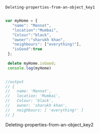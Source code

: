 ```ngMeta
Deleting-properties-from-an-object_key1
```

```javascript

var myHome = {
   "name": "Mannat",
   "location":"Mumbai",
   "Colour":"black",
   "owner":"sharukh khan",
   "neighbours": ["everything!"],
   "isGood":true
 };
 
 delete myHome.isGood;
 console.log(myHome)


//output
// {
//   name: 'Mannat',
//   location: 'Mumbai',
//   Colour: 'black',
//   owner: 'sharukh khan',
//   neighbours: [ 'everything!' ]
// }

```
Deleting-properties-from-an-object_key2
